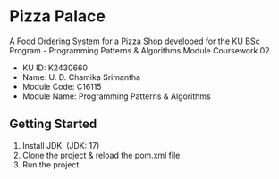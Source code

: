 # Pizza Palace

A Food Ordering System for a Pizza Shop developed for the KU BSc Program - Programming Patterns & Algorithms Module Coursework 02

- KU ID: K2430660
- Name: U. D. Chamika Srimantha
- Module Code: C16115
- Module Name: Programming Patterns & Algorithms

## Getting Started

1. Install JDK. (JDK: 17)
2. Clone the project & reload the pom.xml file
3. Run the project.
